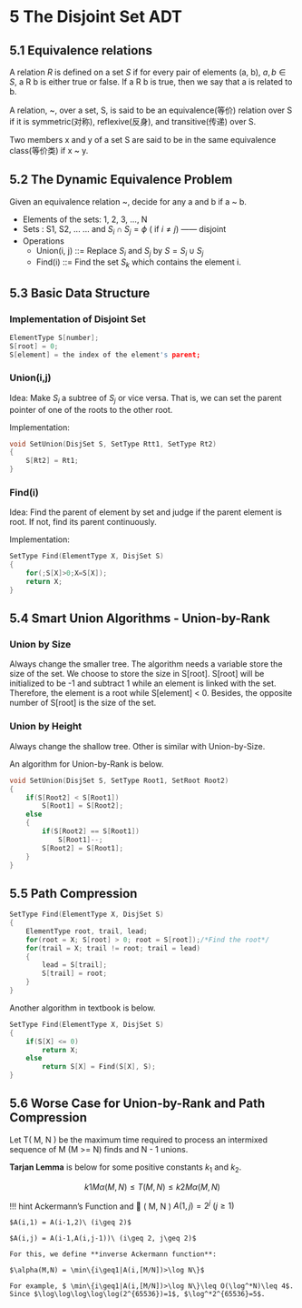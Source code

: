 # 5 The Disjoint Set ADT
## 5.1 Equivalence relations
A relation $R$ is defined on a set $S$ if for every pair of elements (a, b), $a, b\in S$, a R b is either true or false.  If a R b is true, then we say that a is related to b.

A relation, ~, over a set, S, is said to be an equivalence(等价) relation over S if it is symmetric(对称), reflexive(反身), and transitive(传递) over S.

Two members x and y of a set S are said to be in the same equivalence class(等价类) if x ~ y.

## 5.2 The Dynamic Equivalence Problem

Given an equivalence relation ~, decide for any a and b if a ~ b.

+ Elements of the sets:  1, 2, 3, ..., N
+ Sets :  S1, S2, ... ...  and  $S_i\cap S_j = \phi$  ( if $i \neq j$) —— disjoint
+ Operations
    + Union(i, j) ::= Replace $S_i$ and $S_j$ by $S = S_i\cup S_j$
    + Find(i) ::= Find the set $S_k$ which contains the element i.

## 5.3 Basic Data Structure
### Implementation of Disjoint Set

```c
ElementType S[number];
S[root] = 0;
S[element] = the index of the element's parent;
```

### Union(i,j)

Idea: Make $S_i$ a subtree of $S_j$ or vice versa. That is, we can set the parent pointer of one of the roots to the other root.

Implementation:

```c
void SetUnion(DisjSet S, SetType Rtt1, SetType Rt2)
{
	S[Rt2] = Rt1;
}
```

### Find(i)

Idea: Find the parent of element by set and judge if the parent element is root. If not, find its parent continuously.

Implementation:

```c
SetType Find(ElementType X, DisjSet S)
{
	for(;S[X]>0;X=S[X]);
	return X;
}
```

## 5.4 Smart Union Algorithms - Union-by-Rank

### Union by Size

Always change the smaller tree. The algorithm needs a variable store the size of the set. We choose to store the size in S[root]. S[root] will be initialized to be -1 and subtract 1 while an element is linked with the set. Therefore, the element is a root while S[element] < 0. Besides, the opposite number of S[root] is the size of the set.

### Union by Height

Always change the shallow tree. Other is similar with Union-by-Size.

An algorithm for Union-by-Rank is below.

```c
void SetUnion(DisjSet S, SetType Root1, SetRoot Root2)
{
	if(S[Root2] < S[Root1])
		S[Root1] = S[Root2];
	else
	{
		if(S[Root2] == S[Root1])
			S[Root1]--;
		S[Root2] = S[Root1];
	}
}
```

## 5.5 Path Compression

```c
SetType Find(ElementType X, DisjSet S)
{
	ElementType root, trail, lead;
	for(root = X; S[root] > 0; root = S[root]);/*Find the root*/
	for(trail = X; trail != root; trail = lead)
	{
		lead = S[trail];
		S[trail] = root;
	}
}
```

Another algorithm in textbook is below.

```c
SetType Find(ElementType X, DisjSet S)
{
	if(S[X] <= 0)
		return X;
	else
		return S[X] = Find(S[X], S);
}
```

## 5.6 Worse Case for Union-by-Rank and Path Compression

Let T( M, N ) be the maximum time required to process an intermixed sequence of M (M >= N) finds and N - 1 unions.

**Tarjan Lemma** is below for some positive constants $k_1$ and $k_2$.

$$k1M \alpha ( M, N )\leq T( M, N ) \leq k2M \alpha ( M, N )$$

!!! hint Ackermann’s Function and  ( M, N )
	$A(1,j) = 2^j\ ( j\geq 1)$
	
	$A(i,1) = A(i-1,2)\ (i\geq 2)$
	
	$A(i,j) = A(i-1,A(i,j-1))\ (i\geq 2, j\geq 2)$

	For this, we define **inverse Ackermann function**:

	$\alpha(M,N) = \min\{i\geq1|A(i,[M/N])>\log N\}$

	For example, $ \min\{i\geq1|A(i,[M/N])>\log N\}\leq O(\log^*N)\leq 4$. Since $\log\log\log\log\log(2^{65536})=1$, $\log^*2^{65536}=5$.